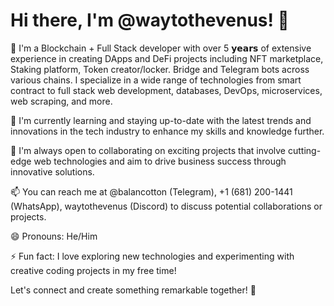 # Hi there, I'm @waytothevenus! 👋

👀 I'm a Blockchain + Full Stack developer with over 5 𝘆𝗲𝗮𝗿𝘀 of extensive experience in creating DApps and DeFi projects including NFT marketplace, Staking platform, Token creator/locker. Bridge and Telegram bots across various chains. I specialize in a wide range of technologies from smart contract to full stack web development, databases, DevOps, microservices, web scraping, and more.

🌱 I'm currently learning and staying up-to-date with the latest trends and innovations in the tech industry to enhance my skills and knowledge further.

💞️ I'm always open to collaborating on exciting projects that involve cutting-edge web technologies and aim to drive business success through innovative solutions.

📫 You can reach me at @balancotton (Telegram), +1 (681) 200-1441 (WhatsApp), waytothevenus (Discord)   to discuss potential collaborations or projects.

😄 Pronouns: He/Him

⚡ Fun fact: I love exploring new technologies and experimenting with creative coding projects in my free time!

Let's connect and create something remarkable together! 🚀

<!---
waytothevenus/waytothevenus is a ✨ special ✨ repository because its `README.md` (this file) appears on your GitHub profile.
You can click the Preview link to take a look at your changes.
--->
